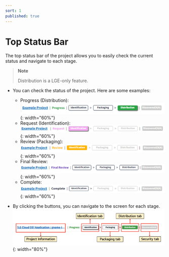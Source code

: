 ```yaml
---
sort: 1
published: true
---
```


# Top Status Bar

The top status bar of the project allows you to easily check the current status and navigate to each stage.

> **Note**
> 
> Distribution is a LGE-only feature.

- You can check the status of the project. Here are some examples:
  - Progress (Distribution):  
    ![StatusBarProgress](../../images/project/status_bar/status_dist_progress.png){: width="60%"}
  - Request (Identification):  
    ![StatusBarRequest](../../images/project/status_bar/status_iden_request.png){: width="60%"}
  - Review (Packaging):  
    ![StatusBarReview](../../images/project/status_bar/status_pack_review.png){: width="60%"}
  - Final Review:  
    ![StatusBarFinalReview](../../images/project/status_bar/status_final_review.png){: width="60%"}
  - Complete:  
    ![StatusBarComplete](../../images/project/status_bar/status_complete.png){: width="60%"}

- By clicking the buttons, you can navigate to the screen for each stage.  
  ![StatusBarTab](../../images/project/status_bar/status_bar_tab.png){: width="80%"}